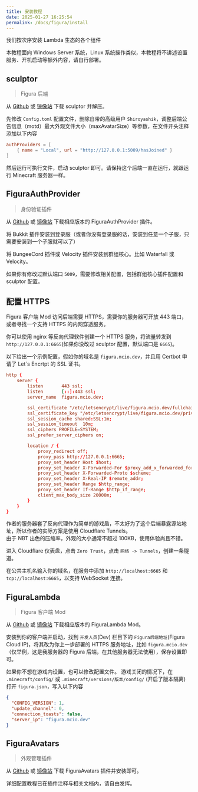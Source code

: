```yaml
---
title: 安装教程
date: 2025-01-27 16:25:54
permalink: /docs/figura/install
---
```


我们按次序安装 Lambda 生态的各个组件

本教程面向 Windows Server 系统，Linux 系统操作类似，本教程将不讲述设置服务、开机启动等额外内容，请自行部署。

## sculptor

> Figura 后端

从 [Github](https://github.com/MrXiaoM/sculptor/releases) 或 [镜像站](https://mrxiaom.lanzout.com/s/figura-backend) 下载 sculptor 并解压。

先修改 `Config.toml` 配置文件，删除自带的高级用户 `Shiroyashik`，调整后端公告信息（motd）最大外观文件大小（maxAvatarSize）等参数，在文件开头注释添加以下内容
```toml
authProviders = [
    { name = "Local", url = "http://127.0.0.1:5009/hasJoined" }
]
```
然后运行可执行文件，启动 sculptor 即可。请保持这个后端一直在运行，就跟运行 Minecraft 服务器一样。

## FiguraAuthProvider

> 身份验证插件

从 [Github](https://github.com/MrXiaoM/FiguraAuthProvider/releases) 或 [镜像站](https://mrxiaom.lanzout.com/s/figura-authprovider) 下载相应版本的 FiguraAuthProvider 插件。

将 Bukkit 插件安装到登录服（或者你没有登录服的话，安装到任意一个子服，只需要安装到一个子服就可以了）

将 BungeeCord 插件或 Velocity 插件安装到群组核心。比如 Waterfall 或 Velocity。

如果你有修改过默认端口 `5009`，需要修改相关配置，包括群组核心插件配置和 sculptor 配置。

## 配置 HTTPS

Figura 客户端 Mod 访问后端需要 HTTPS，需要你的服务器可开放 443 端口，或者寻找一个支持 HTTPS 的内网穿透服务。

你可以使用 nginx 等反向代理软件创建一个 HTTPS 服务，将流量转发到 `http://127.0.0.1:6665`(如果你没改过 sculptor 配置，默认端口是 `6665`)。

以下给出一个示例配置，假如你的域名是 `figura.mcio.dev`，并且用 Certbot 申请了 Let`s Encrtpt 的 SSL 证书。

```conf
http {
    server {
        listen       443 ssl;
        listen       [::]:443 ssl;
        server_name  figura.mcio.dev;

        ssl_certificate "/etc/letsencrypt/live/figura.mcio.dev/fullchain.pem";
        ssl_certificate_key "/etc/letsencrypt/live/figura.mcio.dev/privkey.pem";
        ssl_session_cache shared:SSL:1m;
        ssl_session_timeout  10m;
        ssl_ciphers PROFILE=SYSTEM;
        ssl_prefer_server_ciphers on;

        location / {
            proxy_redirect off;
            proxy_pass http://127.0.0.1:6665;
            proxy_set_header Host $host;
            proxy_set_header X-Forwarded-For $proxy_add_x_forwarded_for;
            proxy_set_header X-Forwarded-Proto $scheme;
            proxy_set_header X-Real-IP $remote_addr;
            proxy_set_header Range $http_range;
            proxy_set_header If-Range $http_if_range;
            client_max_body_size 20000m;
        }
    }
}
```

作者的服务器套了反向代理作为简单的游戏盾，不太好为了这个后端暴露源站地址，所以作者的实际方案是使用 Cloudflare Tunnels。  
由于 NBT 出色的压缩率，外观的大小通常不超过 100KB，使用体验尚且不错。

进入 Cloudflare 仪表盘，点击 `Zero Trust`，点击 `网络 -> Tunnels`，创建一条隧道。

在公共主机名输入你的域名，在服务中添加 `http://localhost:6665` 和 `tcp://localhost:6665`，以支持 WebSocket 连接。

## FiguraLambda

> Figura 客户端 Mod

从 [Github](https://github.com/MrXiaoM/FiguraLambda/releases) 或 [镜像站](https://mrxiaom.lanzout.com/s/figura) 下载相应版本的 FiguraLambda Mod。

安装到你的客户端并启动，找到 `开发人员`(Dev) 栏目下的 `Figura后端地址`(Figura Cloud IP)，将其改为你上一步部署的 HTTPS 服务地址，比如 `figura.mcio.dev`（仅举例，这是我服务器的 Figura 后端，在其他服务器无法使用），保存设置即可。

如果你不想在游戏内设置，也可以修改配置文件。
游戏关闭的情况下，在 `.minecraft/config/` 或 `.minecraft/versions/版本/config/` (开启了版本隔离) 打开 `figura.json`，写入以下内容
```json
{
  "CONFIG_VERSION": 1,
  "update_channel": 0,
  "connection_toasts": false,
  "server_ip": "figura.mcio.dev"
}
```

## FiguraAvatars

> 外观管理插件

从 [Github](https://github.com/MrXiaoM/FiguraAvatars/releases) 或 [镜像站](https://mrxiaom.lanzout.com/s/figura-avatars) 下载 FiguraAvatars 插件并安装即可。

详细配置教程已在插件注释与相关文档内，请自由发挥。
